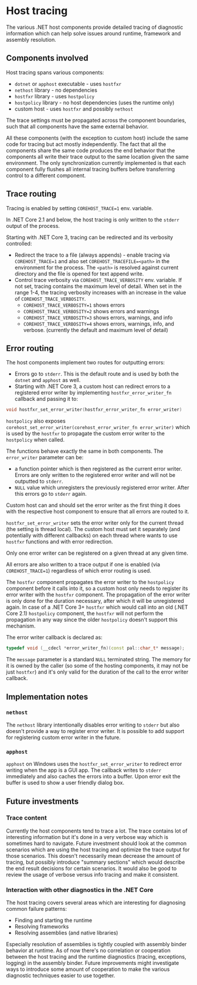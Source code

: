 # Host tracing

The various .NET host components provide detailed tracing of diagnostic information which can help solve issues around runtime, framework and assembly resolution.

## Components involved

Host tracing spans various components:

* `dotnet` or `apphost` executable - uses `hostfxr`
* `nethost` library - no dependencies
* `hostfxr` library - uses `hostpolicy`
* `hostpolicy` library - no host dependencies (uses the runtime only)
* custom host - uses `hostfxr` and possibly `nethost`

The trace settings must be propagated across the component boundaries, such that all components have the same external behavior.

All these components (with the exception to custom host) include the same code for tracing but act mostly independently. The fact that all the components share the same code produces the end behavior that the components all write their trace output to the same location given the same environment. The only synchronization currently implemented is that each component fully flushes all internal tracing buffers before transferring control to a different component.

## Trace routing

Tracing is enabled by setting `COREHOST_TRACE=1` env. variable.

In .NET Core 2.1 and below, the host tracing is only written to the `stderr` output of the process.

Starting with .NET Core 3, tracing can be redirected and its verbosity controlled:

* Redirect the trace to a file (always appends) - enable tracing via `COREHOST_TRACE=1` and also set `COREHOST_TRACEFILE=<path>` in the environment for the process. The `<path>` is resolved against current directory and the file is opened for text append write.
* Control trace verbosity via `COREHOST_TRACE_VERBOSITY` env. variable.  If not set, tracing contains the maximum level of detail.  When set in the range 1-4, the tracing verbosity increases with an increase in the value of `COREHOST_TRACE_VERBOSITY`.
  * `COREHOST_TRACE_VERBOSITY=1` shows errors
  * `COREHOST_TRACE_VERBOSITY=2` shows errors and warnings
  * `COREHOST_TRACE_VERBOSITY=3` shows errors, warnings, and info
  * `COREHOST_TRACE_VERBOSITY=4` shows errors, warnings, info, and verbose. (currently the default and maximum level of detail)

## Error routing

The host components implement two routes for outputting errors:

* Errors go to `stderr`. This is the default route and is used by both the `dotnet` and `apphost` as well.
* Starting with .NET Core 3, a custom host can redirect errors to a registered error writer by implementing `hostfxr_error_writer_fn` callback and passing it to:

``` C++
void hostfxr_set_error_writer(hostfxr_error_writer_fn error_writer)
```

`hostpolicy` also exposes `corehost_set_error_writer(corehost_error_writer_fn error_writer)` which is used by the `hostfxr` to propagate the custom error writer to the `hostpolicy` when called.

The functions behave exactly the same in both components. The `error_writer` parameter can be:

* a function pointer which is then registered as the current error writer. Errors are only written to the registered error writer and will not be outputted to `stderr`.
* `NULL` value which unregisters the previously registered error writer. After this errors go to `stderr` again.

Custom host can and should set the error writer as the first thing it does with the respective host component to ensure that all errors are routed to it.

`hostfxr_set_error_writer` sets the error writer only for the current thread (the setting is thread local). The custom host must set it separately (and potentially with different callbacks) on each thread where wants to use `hostfxr` functions and with error redirection.

Only one error writer can be registered on a given thread at any given time.

All errors are also written to a trace output if one is enabled (via `COREHOST_TRACE=1`) regardless of which error routing is used.

The `hostfxr` component propagates the error writer to the `hostpolicy` component before it calls into it, so a custom host only needs to register its error writer with the `hostfxr` component. The propagation of the error writer is only done for the duration necessary, after which it will be unregistered again.
In case of a .NET Core 3+ `hostfxr` which would call into an old (.NET Core 2.1) `hostpolicy` component, the `hostfxr` will not perform the propagation in any way since the older `hostpolicy` doesn't support this mechanism.

The error writer callback is declared as:

```cpp
typedef void (__cdecl *error_writer_fn)(const pal::char_t* message);
```

The `message` parameter is a standard `NULL` terminated string. The memory for it is owned by the caller (so some of the hosting components, it may not be just `hostfxr`) and it's only valid for the duration of the call to the error writer callback.

## Implementation notes

### `nethost`

The `nethost` library intentionally disables error writing to `stderr` but also doesn't provide a way to register error writer. It is possible to add support for registering custom error writer in the future.

### `apphost`

`apphost` on Windows uses the `hostfxr_set_error_writer` to redirect error writing when the app is a GUI app. The callback writes to `stderr` immediately and also caches the errors into a buffer. Upon error exit the buffer is used to show a user friendly dialog box.

## Future investments

### Trace content

Currently the host components tend to trace a lot. The trace contains lot of interesting information but it's done in a very verbose way which is sometimes hard to navigate. Future investment should look at the common scenarios which are using the host tracing and optimize the trace output for those scenarios. This doesn't necessarily mean decrease the amount of tracing, but possibly introduce "summary sections" which would describe the end result decisions for certain scenarios.
It would also be good to review the usage of verbose versus info tracing and make it consistent.

### Interaction with other diagnostics in the .NET Core

The host tracing covers several areas which are interesting for diagnosing common failure patterns:

* Finding and starting the runtime
* Resolving frameworks
* Resolving assemblies (and native libraries)

Especially resolution of assemblies is tightly coupled with assembly binder behavior at runtime. As of now there's no correlation or cooperation between the host tracing and the runtime diagnostics (tracing, exceptions, logging) in the assembly binder. Future improvements might investigate ways to introduce some amount of cooperation to make the various diagnostic techniques easier to use together.
